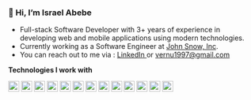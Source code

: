 ### 👋 Hi, I’m Israel Abebe

- Full-stack Software Developer with 3+ years of experience in developing web and mobile applications using modern technologies.
- Currently working as a Software Engineer at [John Snow, Inc](https://jsi.com).
- You can reach out to me via : [LinkedIn ](https://www.linkedin.com/in/israelabebe/) or vernu1997@gmail.com

**Technologies I work with**
<div>
<img src="https://www.vectorlogo.zone/logos/typescriptlang/typescriptlang-icon.svg" alt='Typescript' width="22" height="22"/>
<img src="https://www.vectorlogo.zone/logos/nodejs/nodejs-icon.svg" alt='NodeJs' width="22" height="22"/>
<img src="https://www.vectorlogo.zone/logos/nestjs/nestjs-icon.svg" alt='NestJs' width="22" height="22"/>
<img src="https://www.vectorlogo.zone/logos/mongodb/mongodb-icon.svg" alt='Mongo DB' width="22" height="22"/>
<img src="https://www.vectorlogo.zone/logos/postgresql/postgresql-icon.svg" alt='Postgres' width="22" height="22"/>
<img src="https://www.vectorlogo.zone/logos/reactjs/reactjs-icon.svg" alt='React' width="22" height="22"/>
<img src="https://www.vectorlogo.zone/logos/vuejs/vuejs-icon.svg" alt='VueJs' width="22" height="22"/>
<img src="https://www.vectorlogo.zone/logos/flutterio/flutterio-icon.svg" alt='Flutter' width="22" height="22"/>
<img src="https://www.vectorlogo.zone/logos/android/android-icon.svg" alt='Android' width="22" height="22"/>
<img src="https://www.vectorlogo.zone/logos/firebase/firebase-icon.svg" alt='Firebase' width="22" height="22"/>
<img src="https://www.vectorlogo.zone/logos/djangoproject/djangoproject-icon.svg" alt='Django' width="22" height="22"/>
<img src="https://www.vectorlogo.zone/logos/laravel/laravel-icon.svg" alt='Laravel' width="22" height="22"/>
<img src="https://www.vectorlogo.zone/logos/amazon_aws/amazon_aws-icon.svg" alt='AWS' width="22" height="22"/>
</div>
